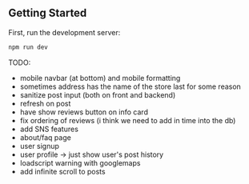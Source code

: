 ## Getting Started

First, run the development server:

```bash
npm run dev
```

TODO:
- mobile navbar (at bottom) and mobile formatting
- sometimes address has the name of the store last for some reason
- sanitize post input (both on front and backend)
- refresh on post
- have show reviews button on info card
- fix ordering of reviews (i think we need to add in time into the db)
- add SNS features
- about/faq page
- user signup
- user profile -> just show user's post history
- loadscript warning with googlemaps
- add infinite scroll to posts